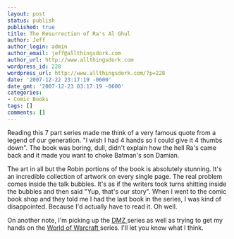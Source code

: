 ```yaml
---
layout: post
status: publish
published: true
title: The Resurrection of Ra's Al Ghul
author: Jeff
author_login: admin
author_email: jeff@allthingsdork.com
author_url: http://www.allthingsdork.com
wordpress_id: 228
wordpress_url: http://www.allthingsdork.com/?p=228
date: '2007-12-22 23:17:19 -0600'
date_gmt: '2007-12-23 03:17:19 -0600'
categories:
- Comic Books
tags: []
comments: []
---
```

<p>Reading this 7 part series made me think of a very famous quote from a legend of our generation. "I wish I had 4 hands so I could give it 4 thumbs down". The book was boring, dull, didn't explain how the hell Ra's came back and it made you want to choke Batman's son Damian.</p>
<p>The art in all but the Robin portions of the book is absolutely stunning. It's an incredible collection of artwork on every single page. The real problem comes inside the talk bubbles. It's as if the writers took turns shitting inside the bubbles and then said "Yup, that's our story". When I went to the comic book shop and they told me I had the last book in the series, I was kind of disappointed. Because I'd actually have to read it. Oh well.</p>
<p>On another note, I'm picking up the <a href="http://www.dccomics.com/graphic_novels/?gn=5272">DMZ </a>series as well as trying to get my hands on the <a href="http://www.dccomics.com/dcunlimited/wow/?action=the_comic">World of Warcraft </a>series. I'll let you know what I think.</p>
